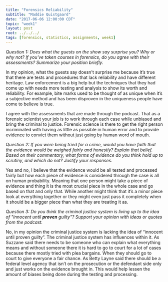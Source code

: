 ```yaml
---
title: "Forensics Reliability"
subtitle: "Maddie Quistgaard"
date: "2017-06-06 12:00:00 CDT"
topic: "week1"
layout: post
root: ../../../
tags: [forensics, statistics, assignments, week1]
---
```

 

*Question 1: Does what the guests on the show say surprise you? Why or why not? If you've taken courses in forensics, do you agree with their assessments? Summarize your position briefly.* 

In my opinion, what the guests say doesn't surprise me because it’s true that there are tests and procedures that lack reliability and have different heritage. Law enforcement is a big help but the techniques that they had come up with needs more testing and analysis to show its worth and reliability. For example, bite marks used to be thought of as unique when it’s a subjective method and has been disproven in the uniqueness people have come to believe is true. 

I agree with the assessments that are made through the podcast. That as a forensic scientist your job is to work through each case while unbiased and bring the criminal to justice. Forensic science is there to get the right person incriminated with having as little as possible in human error and to provide evidence to convict them without just going by human word of mouth. 

*Question 2: If you were being tried for a crime, would you have faith that the evidence would be weighed fairly and honestly? Explain that belief. Based on their commentary, what forms of evidence do you think hold up to scrutiny, and which do not? Justify your responses.*

Yes and no, I believe that the evidence would be all tested and processed fairly but how each piece of evidence is considered through the case is all on human probability. Meaning that one person might take a piece of evidence and thing it is the most crucial piece in the whole case and go based on that and only that. While another might think that it’s a minor piece look at everything together or they might even just pass it completely when it should be a bigger piece than what they are treating it as. 

*Question 3: Do you think the criminal justice system is living up to the idea of "innocent until **proven** guilty"? Support your opinion with ideas or quotes from the podcast.*

No, in my opinion the criminal justice system is lacking the idea of “innocent until proven guilty”. The criminal justice system has influences within it. As Suzzane said there needs to be someone who can explain what everything means and without someone there it is hard to go to court for a lot of cases because there mostly tried with plea bargains. When they should go to court to give everyone a fair chance. As Betty Layne said there should be a federal level agency that isn’t on the prosecution or the defendant side only and just works on the evidence brought in. This would help lessen the amount of biases being done during the testing and processing. 
